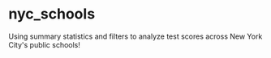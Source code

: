 # nyc_schools
Using summary statistics and filters to analyze test scores across New York City's public schools!
